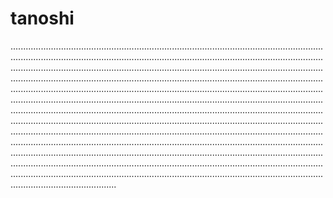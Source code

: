 # tanoshi

......................................................................................................................................................................................................................................................................................................................................................................................................................................................................................................................................................................................................................................................................................................................................................................................................................................................................................................................................................................................................................................................................................................................................................................................................................................................................................................................................................................................................................................................................................................................................................................................................................................................................................................................